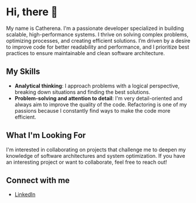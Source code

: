 # Hi, there 👋

My name is Catherena. I'm a passionate developer specialized in building scalable, high-performance systems. I thrive on solving complex problems, optimizing processes, and creating efficient solutions. I’m driven by a desire to improve code for better readability and performance, and I prioritize best practices to ensure maintainable and clean software architecture.

## My Skills

- **Analytical thinking**: I approach problems with a logical perspective, breaking down situations and finding the best solutions.
- **Problem-solving and attention to detail**: I'm very detail-oriented and always aim to improve the quality of the code. Refactoring is one of my passions because I constantly find ways to make the code more efficient.

## What I'm Looking For

I'm interested in collaborating on projects that challenge me to deepen my knowledge of software architectures and system optimization. If you have an interesting project or want to collaborate, feel free to reach out!

## Connect with me

- [LinkedIn](https://www.linkedin.com/in/catherena-beresovsky/)
